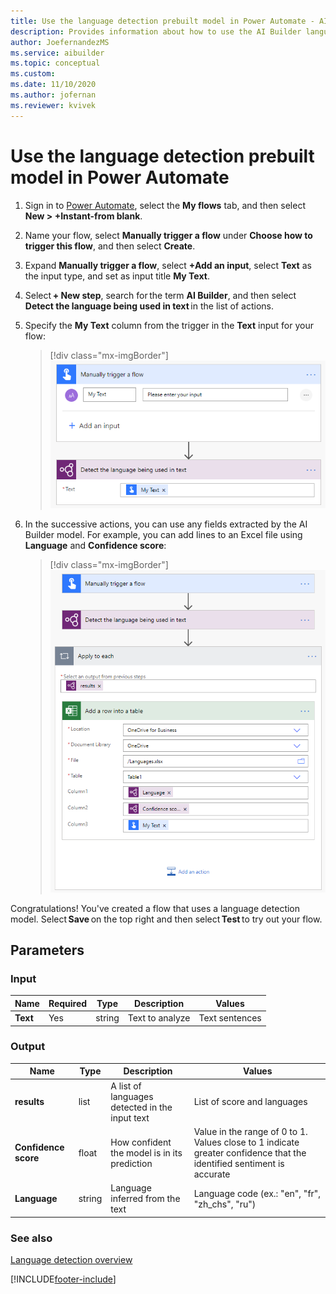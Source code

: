 ```yaml
---
title: Use the language detection prebuilt model in Power Automate - AI Builder | Microsoft Docs
description: Provides information about how to use the AI Builder language detection prebuilt model in your flows
author: JoefernandezMS
ms.service: aibuilder
ms.topic: conceptual
ms.custom: 
ms.date: 11/10/2020
ms.author: jofernan
ms.reviewer: kvivek
---
```


# Use the language detection prebuilt model in Power Automate

1. Sign in to [Power Automate](https://flow.microsoft.com/), select the **My flows** tab, and then select **New > +Instant-from blank**.
1. Name your flow, select **Manually trigger a flow** under **Choose how to trigger this flow**, and then select **Create**.
1. Expand **Manually trigger a flow**, select **+Add an input**, select **Text** as the input type, and set as input title **My Text**.
1. Select **+ New step**, search for the term **AI Builder**, and then select **Detect the language being used in text** in the list of actions.
1. Specify the **My Text** column from the trigger in the **Text** input for your flow:

    > [!div class="mx-imgBorder"]
    > ![Trigger text flow](media/trigger-text-flow-2.png "Manually trigger a flow screens")

1. In the successive actions, you can use any fields extracted by the AI Builder model. For example, you can add lines to an Excel file using **Language** and **Confidence score**:

    > [!div class="mx-imgBorder"]
    > ![Example](media/text-flow-example-2.png "Example")

Congratulations! You've created a flow that uses a language detection model. Select **Save** on the top right and then select **Test** to try out your flow.


## Parameters
### Input
|Name |Required |Type |Description |Values |
|---------|---------|---------|---------|---------|
|**Text** |Yes |string |Text to analyze|Text sentences |


### Output
|Name |Type |Description |Values |
|---------|---------|---------|---------|
|**results** |list |A list of languages detected in the input text |List of score and languages |
|**Confidence score** |float |How confident the model is in its prediction|Value in the range of 0 to 1. Values close to 1 indicate greater confidence that the identified sentiment is accurate |
|**Language** |string |Language inferred from the text| Language code (ex.: "en", "fr", "zh_chs", "ru") |

### See also

[Language detection overview](prebuilt-language-detection.md)



[!INCLUDE[footer-include](includes/footer-banner.md)]